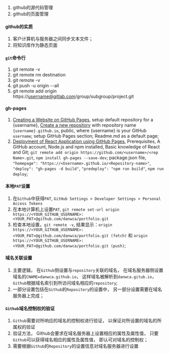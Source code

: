 1. github的源代码管理
2. github的页面管理

#### github的实质
1. 客户计算机与服务器之间同步文本文件；
2. 将知识库作为静态页面




#### `git`命令行
1. git remote -v
2. git remote rm destination
3. git remote -v
4. git push -u origin --all
5. git remote add origin https://username@gitlab.com/group/subgroup/project.git


#### gh-pages
1. [Creating a Website on GitHub Pages](https://www.codecademy.com/article/creating-a-website-on-github-pages), setup default repository for a {username}, [Create a new repository](https://github.com/new) with repository name `{username}.github.io`, public, where {username} is your GitHub `username`; setup  GitHub Pages section; Readme.md as a default page; 
2. [Deployment of React Application using GitHub Pages](https://www.geeksforgeeks.org/deployment-of-react-application-using-github-pages/), Prerequisites, A GitHub account, Node.js and npm installed, Basic knowledge of React and Git; `git remote add origin https://github.com/<username>/<rep Name>.git`, `npm install gh-pages --save-dev`; package.json file, `"homepage": "https://<Username>.github.io/<Repository-name>"`, `"deploy": "gh-pages -d build"`, `"predeploy": "npm run build"`, `npm run deploy`; 


#### 本地`PAT`设置
1. 在`Github`中获得`PAT`, `GitHub Settings > Developer Settings > Personal Access Tokens`
2. 在本地计算机上设置`PAT`,  `git remote set-url origin https://<YOUR_GITHUB_USERNAME>:<YOUR_PAT>@github.com/danwca/portfolio.git`
3. 检查本地设置，`git remote -v`, 结果显示：`origin  https://<YOUR_GITHUB_USERNAME>:<YOUR_PAT>@github.com/danwca/portfolio.git (fetch)` 和 `origin  https://<YOUR_GITHUB_USERNAME>:<YOUR_PAT>@github.com/danwca/portfolio.git (push)`; 



#### 域名关联设置
1. 主要逻辑， 在`Github`侧设置与`repository`关联的域名， 在域名服务器侧设置域名的`CNAME=danwca.github.io`， 这样域名被解析到`danwca.gitub.io`， `Github`根据域名索引到所访问域名相应的`repository`;   
2. 一部分设置包括在`Github`的`Repository`的设置中， 另一部分设置需要在域名服务器上完成； 

#### `Github`域名控制权的验证
1. `Github`需要对所响应的域名的控制权进行验证， 以保证对所设置的域名的所属权的验证
2. 验证方法， Github会要求在域名服务器上设置相应的属性及属性值， 只要`Github`可以获得域名相应的属性及属性值， 即认可对域名的控制权； 
3. 需要根据`Github`的`Repository`的设置信息对域名服务器进行设置
